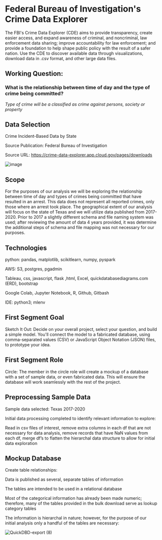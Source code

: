 # Federal Bureau of Investigation's Crime Data Explorer

The FBI's Crime Data Explorer (CDE) aims to provide transparency, create easier access, and expand awareness of criminal, and noncriminal, law enforcement data sharing; improve accountability for law enforcement; and provide a foundation to help shape public policy with the result of a safer nation. Use the CDE to discover available data through visualizations, download data in .csv format, and other large data files.

## Working Question:

### What is the relationship between time of day and the type of crime being committed?

*Type of crime will be a classified as crime against persons, society or property*

## Data Selection

Crime Incident-Based Data by State

Source Publication: Federal Bureau of Investigation

Source URL: https://crime-data-explorer.app.cloud.gov/pages/downloads

![image](https://user-images.githubusercontent.com/88041368/146853633-d96c30dd-5495-42ef-8a9d-f4cd29496695.png)

## Scope

For the purposes of our analysis we will be exploring the relationship between time of day and types of crimes being committed that have resulted in an arrest. This data does not represent all reported crimes, only those where an arrest took place. The geographical extent of our analysis will focus on the state of Texas and we will utilize data published from 2017-2020. Prior to 2017 a slightly different schema and file naming system was used; after reviewing the amount of data 4 years provided, it was determine the additional steps of schema and file mapping was not necessary for our purposes.

## Technologies

python: pandas, matplotlib, scikitlearn, numpy, pyspark

AWS: S3, postgres, pgadmin

Tableau, css, javascript, flask ,html, Excel, quickdatabasediagrams.com (ERD), bootstrap

Google Colab, Jupyter Notebook, R, Github, Gitbash

IDE: python3; mlenv

## First Segment Goal

Sketch It Out: Decide on your overall project, select your question, and build a simple model. You'll connect the model to a fabricated database, using comma-separated values (CSV) or JavaScript Object Notation (JSON) files, to prototype your idea.

## First Segment Role

Circle: The member in the circle role will create a mockup of a database with a set of sample data, or even fabricated data. This will ensure the database will work seamlessly with the rest of the project.

## Preprocessing Sample Data

Sample data selected: Texas 2017-2020

Initial data processing completed to identify relevant information to explore:

Read in csv files of interest, remove extra columns in each df that are not necessary for data analysis, remove records that have NaN values from each df, merge df’s to flatten the hierarchal data structure to allow for initial data exploration

## Mockup Database

Create table relationships:

Data is published as several, separate tables of information

The tables are intended to be used in a relational database

Most of the categorical information has already been made numeric; therefore, many of the tables provided in the bulk download serve as lookup category tables

The information is hierarchal in nature; however, for the purpose of our initial analysis only a handful of the tables are necessary:

![QuickDBD-export (8)](https://user-images.githubusercontent.com/88041368/147418432-0d55ab60-7e09-433b-aae0-179cb7d86d00.png)

